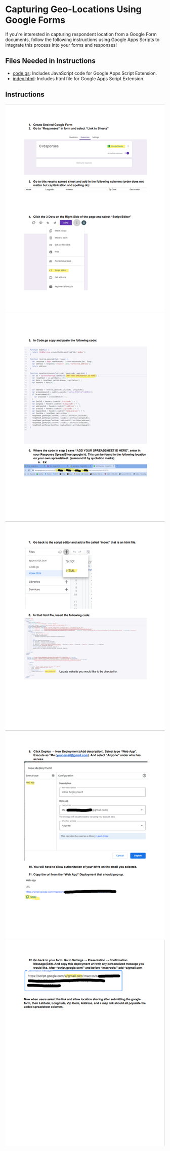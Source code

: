 # Capturing Geo-Locations Using Google Forms
If you're interested in capturing respondent location from a Google Form documents, follow the following instructions using Google Apps Scripts to integrate this process into your forms and responses!

## Files Needed in Instructions
* [code.gs](code.gs): Includes JavaScript code for Google Apps Script Extension.
* [index.html](index.html): Includes html file for Google Apps Script Extension.

## Instructions
![Instructions1](instructions/inst1.png)
![Instructions2](instructions/inst2.png)
![Instructions3](instructions/inst3.png)
![Instructions4](instructions/inst4.png)
![Instructions5](instructions/inst5.png)

